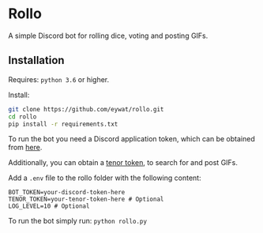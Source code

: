 # Rollo
A simple Discord bot for rolling dice, voting and posting GIFs.

## Installation 
Requires: `python 3.6` or higher. 

Install:
```bash
git clone https://github.com/eywat/rollo.git
cd rollo 
pip install -r requirements.txt
```
To run the bot you need a Discord application token, which can be obtained from [here](https://discord.com/developers/applications).

Additionally, you can obtain a [tenor token](https://tenor.com/developer/keyregistration), to search for and post GIFs. 

Add a `.env` file to the rollo folder with the following content: 
```
BOT_TOKEN=your-discord-token-here
TENOR_TOKEN=your-tenor-token-here # Optional
LOG_LEVEL=10 # Optional
```

To run the bot simply run: `python rollo.py`
